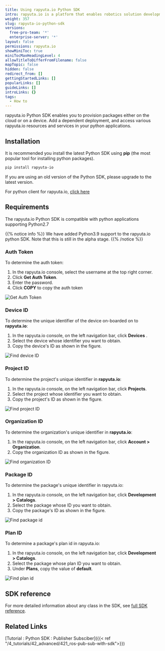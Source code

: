 ```yaml
---
title: Using rapyuta.io Python SDK
intro: rapyuta.io is a platform that enables robotics solution development by providing the necessary software infrastructure and facilitating the interaction between multiple stakeholders who contribute to the solution development.
weight: 357
slug: rapyuta-io-python-sdk
versions:
  free-pro-team: '*'
  enterprise-server: '*'
layout: false
permissions: rapyuta.io
showMiniToc: true
miniTocMaxHeadingLevel: 4
allowTitleToDifferFromFilename: false
mapTopic: false
hidden: false
redirect_from: []
gettingStartedLinks: []
popularLinks: []
guideLinks: []
introLinks: {}
tags:
  - How to
---
```


rapyuta.io Python SDK enables you to provision packages either on the cloud or on a device. Add a dependent deployment, and access various rapyuta.io resources and services in your python applications.

## Installation

It is recommended you install the latest Python SDK using **pip** (the most popular tool for installing python packages).

```bash
pip install rapyuta-io
```
If you are using an old version of the Python SDK, please upgrade to the latest version.

For python client for rapyuta.io, [click here](https://pypi.org/project/rapyuta-io/)

## Requirements

The rapyuta.io Python SDK is compatible with python applications supporting Python2.7

{{% notice info %}}
We have added Python3.9 support to the rapyuta.io python SDK. Note that this is still in the alpha stage.
{{% /notice %}}

### Auth Token

To determine the auth token:

1. In the rapyuta.io console, select the username at the top right corner.
2. Click **Get Auth Token**.
3. Enter the password.
4. Click **COPY** to copy the auth token

![Get Auth Token](/images/python-sdk-images/AuthToken.png?classes=border,shadow&width=25pc)


### Device ID

To determine the unique identifier of the device on-boarded on to **rapyuta.io**:

1. In the rapyuta.io console, on the left navigation bar, click **Devices** .
2. Select the device whose identifier you want to obtain.
3. Copy the device's ID as shown in the figure.

![Find device ID](/images/python-sdk-images/device-ID.png?classes=border,shadow&width=40pc)

### Project ID

To determine the project's unique identifier in **rapyuta.io**:

1. In the rapyuta.io console, on the left navigation bar, click **Projects**.
2. Select the project whose identifier you want to obtain.
3. Copy the project's ID as shown in the figure.

![Find project ID](/images/python-sdk-images/project-id.png?classes=border,shadow&width=40pc)

### Organization ID

To determine the organization's unique identifier in **rapyuta.io**:

1. In the rapyuta.io console, on the left navigation bar, click **Account > Organization**.
3. Copy the organization ID as shown in the figure.

![Find organization ID](/images/python-sdk-images/org-id.png?classes=border,shadow&width=40pc)

### Package ID

To determine the package's unique identifier in rapyuta.io:

1. In the rapyuta.io console, on the left navigation bar, click **Development > Catalogs**.
2. Select the package whose ID you want to obtain.
3. Copy the package's ID as shown in the figure.

![Find package id](/images/python-sdk-images/package-id.png?classes=border,shadow&width=40pc)

### Plan ID

To determine a package's plan id in rapyuta.io:

1. In the rapyuta.io console, on the left navigation bar, click **Development > Catalogs**.
2. Select the package whose plan ID you want to obtain.
3. Under **Plans**, copy the value of **default**.

![Find plan id](/images/python-sdk-images/plan-id.png?classes=border,shadow&width=40pc)

## SDK reference

For more detailed information about any class in the SDK, see [full SDK reference](https://sdk.rapyuta.io/).

## Related Links

 [Tutorial : Python SDK : Publisher Subsciber]({{< ref "/4_tutorials/42_advanced/421_ros-pub-sub-with-sdk">}})

<!-- 2. [Tutorial : Deployment Composition](-guide/tooling-automation/python-sdk/sample-walkthroughs/deployment-composition/) -->

